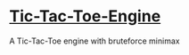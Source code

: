 # [Tic-Tac-Toe-Engine](https://www.npmjs.com/package/@larrywho11/tic-tac-toe)

A Tic-Tac-Toe engine with bruteforce minimax
